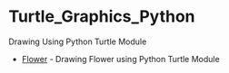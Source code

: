 # Turtle_Graphics_Python
Drawing Using Python Turtle Module
- [Flower](https://github.com/MANIDEEP007/Turtle_Graphics_Python/tree/master/1.%20Flower) - Drawing Flower using Python Turtle Module
